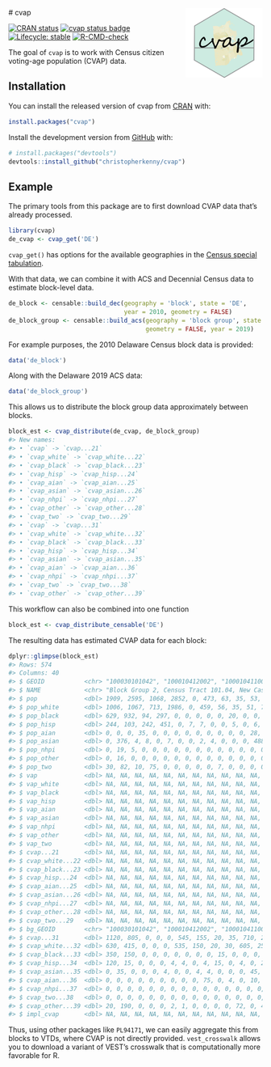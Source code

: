 
<!-- README.md is generated from README.Rmd. Please edit that file -->

\# cvap
<a href='https://christophertkenny.com/cvap/'><img src='man/figures/logo.png' align="right" height="138" /></a>

<!-- badges: start -->

[![CRAN
status](https://www.r-pkg.org/badges/version/cvap)](https://CRAN.R-project.org/package=cvap)
[![cvap status
badge](https://christopherkenny.r-universe.dev/badges/cvap)](https://christopherkenny.r-universe.dev/cvap)
[![Lifecycle:
stable](https://img.shields.io/badge/lifecycle-stable-brightgreen.svg)](https://lifecycle.r-lib.org/articles/stages.html#stable)
[![R-CMD-check](https://github.com/christopherkenny/cvap/actions/workflows/R-CMD-check.yaml/badge.svg)](https://github.com/christopherkenny/cvap/actions/workflows/R-CMD-check.yaml)
<!-- badges: end -->

The goal of `cvap` is to work with Census citizen voting-age population
(CVAP) data.

## Installation

You can install the released version of cvap from
[CRAN](https://CRAN.R-project.org) with:

``` r
install.packages("cvap")
```

Install the development version from [GitHub](https://github.com/) with:

``` r
# install.packages("devtools")
devtools::install_github("christopherkenny/cvap")
```

## Example

The primary tools from this package are to first download CVAP data
that’s already processed.

``` r
library(cvap)
de_cvap <- cvap_get('DE')
```

`cvap_get()` has options for the available geographies in the [Census
special
tabulation](https://www.census.gov/programs-surveys/decennial-census/about/voting-rights/cvap.html).

With that data, we can combine it with ACS and Decennial Census data to
estimate block-level data.

``` r
de_block <- censable::build_dec(geography = 'block', state = 'DE', 
                                year = 2010, geometry = FALSE)
de_block_group <- censable::build_acs(geography = 'block group', state = 'DE', 
                                      geometry = FALSE, year = 2019)
```

For example purposes, the 2010 Delaware Census block data is provided:

``` r
data('de_block')
```

Along with the Delaware 2019 ACS data:

``` r
data('de_block_group')
```

This allows us to distribute the block group data approximately between
blocks.

``` r
block_est <- cvap_distribute(de_cvap, de_block_group)
#> New names:
#> • `cvap` -> `cvap...21`
#> • `cvap_white` -> `cvap_white...22`
#> • `cvap_black` -> `cvap_black...23`
#> • `cvap_hisp` -> `cvap_hisp...24`
#> • `cvap_aian` -> `cvap_aian...25`
#> • `cvap_asian` -> `cvap_asian...26`
#> • `cvap_nhpi` -> `cvap_nhpi...27`
#> • `cvap_other` -> `cvap_other...28`
#> • `cvap_two` -> `cvap_two...29`
#> • `cvap` -> `cvap...31`
#> • `cvap_white` -> `cvap_white...32`
#> • `cvap_black` -> `cvap_black...33`
#> • `cvap_hisp` -> `cvap_hisp...34`
#> • `cvap_asian` -> `cvap_asian...35`
#> • `cvap_aian` -> `cvap_aian...36`
#> • `cvap_nhpi` -> `cvap_nhpi...37`
#> • `cvap_two` -> `cvap_two...38`
#> • `cvap_other` -> `cvap_other...39`
```

This workflow can also be combined into one function

``` r
block_est <- cvap_distribute_censable('DE')
```

The resulting data has estimated CVAP data for each block:

``` r
dplyr::glimpse(block_est)
#> Rows: 574
#> Columns: 40
#> $ GEOID           <chr> "100030101042", "100010412002", "100010411002", "10001…
#> $ NAME            <chr> "Block Group 2, Census Tract 101.04, New Castle County…
#> $ pop             <dbl> 1909, 2595, 1068, 2852, 0, 473, 63, 35, 53, 781, 57, 2…
#> $ pop_white       <dbl> 1006, 1067, 713, 1986, 0, 459, 56, 35, 51, 745, 57, 26…
#> $ pop_black       <dbl> 629, 932, 94, 297, 0, 0, 0, 0, 0, 20, 0, 0, 0, 278, 73…
#> $ pop_hisp        <dbl> 244, 103, 242, 451, 0, 7, 7, 0, 0, 5, 0, 6, 0, 240, 95…
#> $ pop_aian        <dbl> 0, 0, 0, 35, 0, 0, 0, 0, 0, 0, 0, 0, 0, 28, 0, 0, 0, 0…
#> $ pop_asian       <dbl> 0, 376, 4, 8, 0, 7, 0, 0, 2, 4, 0, 0, 0, 488, 74, 0, 0…
#> $ pop_nhpi        <dbl> 0, 19, 5, 0, 0, 0, 0, 0, 0, 0, 0, 0, 0, 0, 0, 0, 0, 0,…
#> $ pop_other       <dbl> 0, 16, 0, 0, 0, 0, 0, 0, 0, 0, 0, 0, 0, 0, 0, 0, 0, 0,…
#> $ pop_two         <dbl> 30, 82, 10, 75, 0, 0, 0, 0, 0, 7, 0, 0, 0, 0, 77, 0, 0…
#> $ vap             <dbl> NA, NA, NA, NA, NA, NA, NA, NA, NA, NA, NA, NA, NA, NA…
#> $ vap_white       <dbl> NA, NA, NA, NA, NA, NA, NA, NA, NA, NA, NA, NA, NA, NA…
#> $ vap_black       <dbl> NA, NA, NA, NA, NA, NA, NA, NA, NA, NA, NA, NA, NA, NA…
#> $ vap_hisp        <dbl> NA, NA, NA, NA, NA, NA, NA, NA, NA, NA, NA, NA, NA, NA…
#> $ vap_aian        <dbl> NA, NA, NA, NA, NA, NA, NA, NA, NA, NA, NA, NA, NA, NA…
#> $ vap_asian       <dbl> NA, NA, NA, NA, NA, NA, NA, NA, NA, NA, NA, NA, NA, NA…
#> $ vap_nhpi        <dbl> NA, NA, NA, NA, NA, NA, NA, NA, NA, NA, NA, NA, NA, NA…
#> $ vap_other       <dbl> NA, NA, NA, NA, NA, NA, NA, NA, NA, NA, NA, NA, NA, NA…
#> $ vap_two         <dbl> NA, NA, NA, NA, NA, NA, NA, NA, NA, NA, NA, NA, NA, NA…
#> $ cvap...21       <dbl> NA, NA, NA, NA, NA, NA, NA, NA, NA, NA, NA, NA, NA, NA…
#> $ cvap_white...22 <dbl> NA, NA, NA, NA, NA, NA, NA, NA, NA, NA, NA, NA, NA, NA…
#> $ cvap_black...23 <dbl> NA, NA, NA, NA, NA, NA, NA, NA, NA, NA, NA, NA, NA, NA…
#> $ cvap_hisp...24  <dbl> NA, NA, NA, NA, NA, NA, NA, NA, NA, NA, NA, NA, NA, NA…
#> $ cvap_aian...25  <dbl> NA, NA, NA, NA, NA, NA, NA, NA, NA, NA, NA, NA, NA, NA…
#> $ cvap_asian...26 <dbl> NA, NA, NA, NA, NA, NA, NA, NA, NA, NA, NA, NA, NA, NA…
#> $ cvap_nhpi...27  <dbl> NA, NA, NA, NA, NA, NA, NA, NA, NA, NA, NA, NA, NA, NA…
#> $ cvap_other...28 <dbl> NA, NA, NA, NA, NA, NA, NA, NA, NA, NA, NA, NA, NA, NA…
#> $ cvap_two...29   <dbl> NA, NA, NA, NA, NA, NA, NA, NA, NA, NA, NA, NA, NA, NA…
#> $ bg_GEOID        <chr> "100030101042", "100010412002", "100010411002", "10001…
#> $ cvap...31       <dbl> 1120, 805, 0, 0, 0, 545, 155, 20, 35, 710, 250, 350, 2…
#> $ cvap_white...32 <dbl> 630, 415, 0, 0, 0, 535, 150, 20, 30, 605, 250, 270, 25…
#> $ cvap_black...33 <dbl> 350, 150, 0, 0, 0, 0, 0, 0, 0, 15, 0, 0, 0, 140, 0, 0,…
#> $ cvap_hisp...34  <dbl> 120, 15, 0, 0, 0, 4, 4, 0, 4, 15, 0, 4, 0, 265, 310, 0…
#> $ cvap_asian...35 <dbl> 0, 35, 0, 0, 0, 4, 0, 0, 4, 4, 0, 0, 0, 45, 0, 0, 195,…
#> $ cvap_aian...36  <dbl> 0, 0, 0, 0, 0, 0, 0, 0, 0, 75, 0, 4, 0, 10, 0, 0, 0, 0…
#> $ cvap_nhpi...37  <dbl> 0, 0, 0, 0, 0, 0, 0, 0, 0, 0, 0, 0, 0, 0, 0, 0, 0, 0, …
#> $ cvap_two...38   <dbl> 0, 0, 0, 0, 0, 0, 0, 0, 0, 0, 0, 0, 0, 0, 0, 0, 40, 0,…
#> $ cvap_other...39 <dbl> 20, 190, 0, 0, 0, 2, 1, 0, 0, 0, 0, 72, 0, 45, 0, 0, 2…
#> $ impl_cvap       <dbl> NA, NA, NA, NA, NA, NA, NA, NA, NA, NA, NA, NA, NA, NA…
```

Thus, using other packages like `PL94171`, we can easily aggregate this
from blocks to VTDs, where CVAP is not directly provided.
`vest_crosswalk` allows you to download a variant of VEST’s crosswalk
that is computationally more favorable for R.
